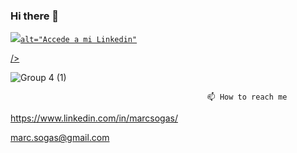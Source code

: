 ### Hi there 👋

<a href="https://www.linkedin.com/in/marcsogas/" target="_blank">
  <img
    src=https://user-images.githubusercontent.com/64713703/197337581-b498e24e-f3f6-403c-bed9-5ba30740ccfe.png

    alt="Accede a mi Linkedin"
  />
</a>

![Group 4 (1)](https://user-images.githubusercontent.com/64713703/184543197-6300ed75-56d5-4609-860d-760141513e56.png)

                                                📫 How to reach me
https://www.linkedin.com/in/marcsogas/

marc.sogas@gmail.com



<!--
![Group 3 (1)](https://user-images.githubusercontent.com/64713703/184543102-128ce9f5-0d64-47c7-8a5a-815d03d62ce1.png)>

**marcsogasdev/marcsogasdev** is a ✨ _special_ ✨ repository because its `README.md` (this file) appears on your GitHub profile.
Here are some ideas to get you started:
### Hi there 👋
### I'm Marc Sogas Esteve 🧑‍💻😊 
- 🔭 I’m currently working on ...
- 🌱 I’m currently learning ...
- 👯 I’m looking to collaborate on ...
- 🤔 I’m looking for help with ...
- 💬 Ask me about ...
- 📫 How to reach me: ...
- 😄 Pronouns: ...
- ⚡ Fun fact: ...
![LI-In-Bug (1)](https://user-images.githubusercontent.com/64713703/184543234-3d18d960-128a-4252-a20a-c01f5148a983.png)
-->

<!--
**marcsedev/marcsedev** is a ✨ _special_ ✨ repository because its `README.md` (this file) appears on your GitHub profile.

Here are some ideas to get you started:

- 🔭 I’m currently working on ...
- 🌱 I’m currently learning ...
- 👯 I’m looking to collaborate on ...
- 🤔 I’m looking for help with ...
- 💬 Ask me about ...
- 📫 How to reach me: ...
- 😄 Pronouns: ...
- ⚡ Fun fact: ...
-->
